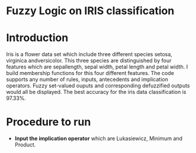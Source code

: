 # Fuzzy Logic on IRIS classification

# Introduction
Iris is a flower data set which include three different species setosa, virginica andversicolor. This three species are distinguished by four features which are sepallength, sepal width, petal length and petal width. I build membership functions for this four different features. The code supports any number of rules, inputs, antecedents and implication operators. Fuzzy set-valued ouputs and corresponding defuzzified outputs would all be displayed. The best accuracy for the iris data classification is 97.33%.

# Procedure to run
  * **Input the implication operator** which are Lukasiewicz, Minimum and Product.
